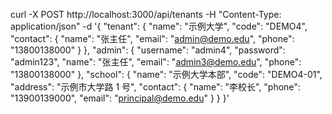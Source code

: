 curl -X POST http://localhost:3000/api/tenants -H "Content-Type: application/json" -d '{
"tenant": {
"name": "示例大学",
"code": "DEMO4",
"contact": {
"name": "张主任",
"email": "admin@demo.edu",
"phone": "13800138000"
}
},
"admin": {
"username": "admin4",
"password": "admin123",
"name": "张主任",
"email": "admin3@demo.edu",
"phone": "13800138000"
},
"school": {
"name": "示例大学本部",
"code": "DEMO4-01",
"address": "示例市大学路 1 号",
"contact": {
"name": "李校长",
"phone": "13900139000",
"email": "principal@demo.edu"
}
}
}'

